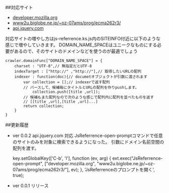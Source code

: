 
##対応サイト

- [developer.mozilla.org]
- [www2u.biglobe.ne.jp/~oz-07ams/prog/ecma262r3/]
- [api.jquery.com]

[developer.mozilla.org]: http://developer.mozilla.org "Mozilla Developer Network"
[www2u.biglobe.ne.jp/~oz-07ams/prog/ecma262r3/]: http://www2u.biglobe.ne.jp/~oz-07ams/prog/ecma262r3/ "Under Translation of ECMA-262 3rd Edition"
[api.jquery.com]: http://api.jquery.com "jQuery API Document"

対応サイトの増やし方はjs-referrence.ks.js内のSITEINFO付近に以下のような感じで増やしていきます。
DOMAIN_NAME_SPACEはユニークなものにする必要があるので、そのサイトのドメインなどを使うのが最適でしょう

    crawler.domainFunc["DOMAIN_NAME_SPACE"] = {
        charset : "UTF-8",// 無指定だとUTF-8
        indexTarget : ["http://" ,"http://"],// 取得したいURLの配列
        indexer : function(doc){// documetオブジェクトが引数に渡されます
            var collection = [];// indexerで返す配列
            // パースして、候補毎にタイトルとURLの配列を作りpushします。
                collection.push([title ,url]);
            // 候補もまた配列なので次のような感じで配列内に配列を並べたものを返す
            // [[title ,url],[title ,url]...]
            return collection;
        }
    }


##更新履歴
 
 * ver 0.0.2
    api.jquery.com 対応
    JsReferrence-open-promptコマンドで任意のサイトのみを対象に検索できるようになった。
    引数にドメイン名前空間の配列を渡す。


    key.setGlobalKey(['C-b', 'l'], function (ev, arg) {
        ext.exec("JsReferrence-open-prompt", ["developer.mozilla.org", "www2u.biglobe.ne.jp/~oz-07ams/prog/ecma262r3/"], ev);
    }, 'JsReferrenceのプロンプトを開く', true);


 * ver 0.0.1
     リリース